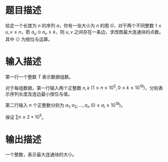 # 题目描述

给定一个长度为 $n$ 的序列 $a$，你有一张大小为 $n$ 的图 $G$，对于两个不同整数 $1\le u,v\le n$，若 $a_u \odot a_v \ge k$，则 $u, v$ 之间存在一条边，求改图最大连通块的点数。其中 $\odot$ 为按位与运算。

# 输入描述

第一行一个整数 $T$ 表示数据组数。

对于每组数据，第一行输入两个正整数 $n, k$ $(1\le n\le 10^5, 0\le k\le 10^{18})$，分别表示序列长度及连边最小按位与值。

第二行输入 $n$ 个正整数分别为 $a_1,a_2,...,a_n$ $(0\le a_i\le 10^{18})$。

保证 $\sum n\le 2\times 10^5$。

# 输出描述

一个整数，表示最大连通块的大小。